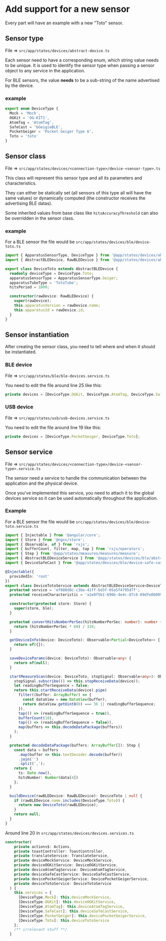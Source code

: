 # Add support for a new sensor

Every part will have an example with a new "Toto" sensor.

## Sensor type

File => `src/app/states/devices/abstract-device.ts`

Each sensor need to have a corresponding enum, which string value needs to be unique.
It is used to identify the sensor type when passing a sensor object to any service in the application.

For BLE sensors, the value **needs** to be a sub-string of the name advertised by the device.

### example

```typescript
export enum DeviceType {
  Mock = 'Mock',
  OGKit = 'OG-KIT1',
  AtomTag = 'AtomTag',
  SafeCast = 'bGeigieBLE',
  PocketGeiger = 'Pocket Geiger Type 6',
  Toto = 'toto'
}
```

## Sensor class

File => `src/app/states/devices/<connection-type>/device-<sensor-type>.ts`

This class will represent this sensor type and all its parameters and characteristics.

They can either be statically set (all sensors of this type all will have the same values) or dynamically computed (the constructor receives the advertising BLE datas).

Some inherited values from base class like `hitsAccuracyThreshold` can also be overridden in the sensor class.

### example

For a BLE sensor the file would be `src/app/states/devices/ble/device-toto.ts`

```typescript
import { ApparatusSensorType, DeviceType } from '@app/states/devices/abstract-device';
import { AbstractBLEDevice, RawBLEDevice } from '@app/states/devices/abstract-ble-device';

export class DeviceToto extends AbstractBLEDevice {
  readonly deviceType = DeviceType.Toto;
  apparatusSensorType = ApparatusSensorType.Geiger;
  apparatusTubeType = 'TotoTube';
  hitsPeriod = 1000;

  constructor(rawDevice: RawBLEDevice) {
    super(rawDevice);
    this.apparatusVersion = rawDevice.name;
    this.apparatusId = rawDevice.id;
  }
}
```

## Sensor instantiation

After creating the sensor class, you need to tell where and when it should be instantiated.

### BLE device

File => `src/app/states/ble/ble-devices.service.ts`

You need to edit the file around line 25 like this:

```typescript
private devices = [DeviceType.OGKit, DeviceType.AtomTag, DeviceType.SafeCast, DeviceType.Toto];
```

### USB device

File => `src/app/states/usb/usb-devices.service.ts`

You need to edit the file around line 19 like this:

```typescript
private devices = [DeviceType.PocketGeiger, DeviceType.Toto];
```

## Sensor service

File => `src/app/states/devices/<connection-type>/device-<sensor-type>.service.ts`

The sensor need a service to handle the communication between the application and the physical device.

Once you've implemented this service, you need to attach it to the global devices service so it can be used automatically throughout the application.

### Example

For a BLE sensor the file would be `src/app/states/devices/ble/device-toto.service.ts`

```typescript
import { Injectable } from '@angular/core';
import { Store } from '@ngxs/store';
import { Observable, of } from 'rxjs';
import { bufferCount, filter, map, tap } from 'rxjs/operators';
import { Step } from '@app/states/measures/measures/measure';
import { AbstractBLEDeviceService } from '@app/states/devices/ble/abstract-ble-device.service';
import { DeviceSafeCast } from '@app/states/devices/ble/device-safe-cast';

@Injectable({
  providedIn: 'root'
})
export class DeviceTotoService extends AbstractBLEDeviceService<DeviceToto> {
  protected service = 'ef080d8c-c3be-41ff-bd3f-05a5f4795d7f';
  protected receiveCharacteristic = 'a1e8f5b1-696b-4e4c-87c6-69dfe0b0093b';

  constructor(protected store: Store) {
    super(store, ble);
  }

  protected convertHitsNumberPerSec(hitsNumberPerSec: number): number {
    return (hitsNumberPerSec * 60) / 334;
  }

  getDeviceInfo(device: DeviceToto): Observable<Partial<DeviceToto>> {
    return of({});
  }

  saveDeviceParams(device: DeviceToto): Observable<any> {
    return of(null);
  }

  startMeasureScan(device: DeviceToto, stopSignal: Observable<any>): Observable<Step> {
    stopSignal.subscribe(() => this.stopReceiveData(device));
    let readingBufferSequence = false;
    return this.startReceiveData(device).pipe(
      filter((buffer: ArrayBuffer) => {
        const dataView = new DataView(buffer);
        return dataView.getUint8(0) === 36 || readingBufferSequence;
      }),
      tap(() => (readingBufferSequence = true)),
      bufferCount(18),
      tap(() => (readingBufferSequence = false)),
      map(buffers => this.decodeDataPackage(buffers))
    );
  }

  protected decodeDataPackage(buffers: ArrayBuffer[]): Step {
    const data = buffers
      .map(buffer => this.textDecoder.decode(buffer))
      .join('')
      .split(',');
    return {
      ts: Date.now(),
      hitsNumber: Number(data[4])
    };
  }

  buildDevice(rawBLEDevice: RawBLEDevice): DeviceToto | null {
    if (rawBLEDevice.name.includes(DeviceType.Toto)) {
      return new DeviceToto(rawBLEDevice);
    }
    return null;
  }
}
```

Around line 20 in `src/app/states/devices/devices.services.ts`

```typescript
constructor(
    private actions$: Actions,
    private toastController: ToastController,
    private translateService: TranslateService,
    private deviceMockService: DeviceMockService,
    private deviceOGKitService: DeviceOGKitService,
    private deviceAtomTagService: DeviceAtomTagService,
    private deviceSafeCastService: DeviceSafeCastService,
    private devicePocketGeigerService: DevicePocketGeigerService,
    private deviceTotoService: DeviceTotoService
  ) {
    this.services = {
      [DeviceType.Mock]: this.deviceMockService,
      [DeviceType.OGKit]: this.deviceOGKitService,
      [DeviceType.AtomTag]: this.deviceAtomTagService,
      [DeviceType.SafeCast]: this.deviceSafeCastService,
      [DeviceType.PocketGeiger]: this.devicePocketGeigerService,
      [DeviceType.Toto]: this.deviceTotoService
    };
    /** irrelevant stuff **/
  }
```
